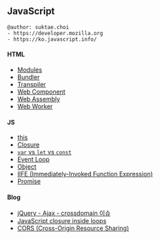 ## JavaScript

```
@author: suktae.choi
- https://developer.mozilla.org
- https://ko.javascript.info/
```

#### HTML
- [Modules](modules)
- [Bundler](bundler)
- [Transpiler](transpiler)
- [Web Component](web-component)
- [Web Assembly](web-assembly)
- [Web Worker](web-worker)

#### JS
- [this](https://github.com/FEDevelopers/tech.description/wiki/%EC%9E%90%EB%B0%94%EC%8A%A4%ED%81%AC%EB%A6%BD%ED%8A%B8%EC%97%90%EC%84%9C-%EC%82%AC%EC%9A%A9%EB%90%98%EB%8A%94-this%EC%97%90-%EB%8C%80%ED%95%9C-%EC%84%A4%EB%AA%85-1)
- [Closure](closure)
- [`var` vs `let` vs `const`](var-let-const)
- [Event Loop](https://medium.com/sjk5766/javascript-%EB%B9%84%EB%8F%99%EA%B8%B0-%ED%95%B5%EC%8B%AC-event-loop-%EC%A0%95%EB%A6%AC-422eb29231a8)
- [Object](https://medium.com/sjk5766/javascript-object-%ED%83%90%EA%B5%AC%EC%83%9D%ED%99%9C-7bc906cc377c)
- [IIFE (Immediately-Invoked Function Expression)](https://medium.com/sjk5766/iife-immediately-invoked-function-expression-%EC%A0%95%EB%A6%AC-53ab6543b828)
- [Promise](promise)

#### Blog
- [jQuery - Ajax - crossdomain 이슈](http://igna.tistory.com/19)
- [JavaScript closure inside loops](https://stackoverflow.com/questions/750486/javascript-closure-inside-loops-simple-practical-example)
- [CORS (Cross-Origin Resource Sharing)](https://evan-moon.github.io/2020/05/21/about-cors/)

